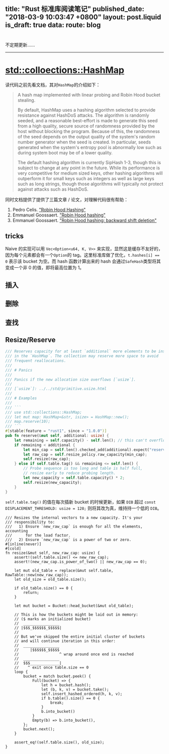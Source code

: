 title: "Rust 标准库阅读笔记"
published_date: "2018-03-9 10:03:47 +0800"
layout: post.liquid
is_draft: true
data:
  route: blog
---
#
不定期更新……

---

# [std::colloections::HashMap](https://doc.rust-lang.org/std/collections/struct.HashMap.html)
读代码之前先看文档，其对`HashMap`的介绍如下：
> A hash map implemented with linear probing and Robin Hood bucket stealing.
>
> By default, HashMap uses a hashing algorithm selected to provide resistance against HashDoS attacks. The algorithm is randomly seeded, and a reasonable best-effort is made to generate this seed from a high quality, secure source of randomness provided by the host without blocking the program. Because of this, the randomness of the seed depends on the output quality of the system's random number generator when the seed is created. In particular, seeds generated when the system's entropy pool is abnormally low such as during system boot may be of a lower quality.
>
>The default hashing algorithm is currently SipHash 1-3, though this is subject to change at any point in the future. While its performance is very competitive for medium sized keys, other hashing algorithms will outperform it for small keys such as integers as well as large keys such as long strings, though those algorithms will typically not protect against attacks such as HashDoS.


同时文档提供了提供了三篇文章 / 论文，对理解代码很有帮助：
1. Pedro Celis. ["Robin Hood Hashing"](https://cs.uwaterloo.ca/research/tr/1986/CS-86-14.pdf)
2. Emmanuel Goossaert. [ "Robin Hood hashing" ](http://codecapsule.com/2013/11/11/robin-hood-hashing/)
3. Emmanuel Goossaert. [ "Robin Hood hashing: backward shift deletion" ](http://codecapsule.com/2013/11/17/robin-hood-hashing-backward-shift-deletion/)

## tricks
Naive 的实现可以用 `Vec<Option<u64, K, V>>` 来实现，显然这是缓存不友好的，因为每个元素都会有一个`Option`的 tag。这里标准库做了优化，`t.hashes[i] == 0` 表示该 bucket 为空。而 hash 函数计算出来的 hash 会通过`SafeHash`类型将其变成一个非 0 的值，即将最高位置为 1。


## 插入

## 删除

## 查找

## Resize/Reserve
```rust
/// Reserves capacity for at least `additional` more elements to be inserted
/// in the `HashMap`. The collection may reserve more space to avoid
/// frequent reallocations.
///
/// # Panics
///
/// Panics if the new allocation size overflows [`usize`].
///
/// [`usize`]: ../../std/primitive.usize.html
///
/// # Examples
///
/// ```
/// use std::collections::HashMap;
/// let mut map: HashMap<&str, isize> = HashMap::new();
/// map.reserve(10);
/// ```
#[stable(feature = "rust1", since = "1.0.0")]
pub fn reserve(&mut self, additional: usize) {
    let remaining = self.capacity() - self.len(); // this can't overflow
    if remaining < additional {
        let min_cap = self.len().checked_add(additional).expect("reserve overflow");
        let raw_cap = self.resize_policy.raw_capacity(min_cap);
        self.resize(raw_cap);
    } else if self.table.tag() && remaining <= self.len() {
        // Probe sequence is too long and table is half full,
        // resize early to reduce probing length.
        let new_capacity = self.table.capacity() * 2;
        self.resize(new_capacity);
    }
}
```
`self.table.tag()` 的值在每次插新 bucket 的时候更新，如果 `DIB` 超过 `const DISPLACEMENT_THRESHOLD: usize = 128;` 则将其改为真，维持持一个低的 `DIB`。

```
/// Resizes the internal vectors to a new capacity. It's your
/// responsibility to:
///   1) Ensure `new_raw_cap` is enough for all the elements, accounting
///      for the load factor.
///   2) Ensure `new_raw_cap` is a power of two or zero.
#[inline(never)]
#[cold]
fn resize(&mut self, new_raw_cap: usize) {
    assert!(self.table.size() <= new_raw_cap);
    assert!(new_raw_cap.is_power_of_two() || new_raw_cap == 0);

    let mut old_table = replace(&mut self.table, RawTable::new(new_raw_cap));
    let old_size = old_table.size();

    if old_table.size() == 0 {
        return;
    }

    let mut bucket = Bucket::head_bucket(&mut old_table);

    // This is how the buckets might be laid out in memory:
    // ($ marks an initialized bucket)
    //  ________________
    // |$$$_$$$$$$_$$$$$|
    //
    // But we've skipped the entire initial cluster of buckets
    // and will continue iteration in this order:
    //  ________________
    //     |$$$$$$_$$$$$
    //                  ^ wrap around once end is reached
    //  ________________
    //  $$$_____________|
    //    ^ exit once table.size == 0
    loop {
        bucket = match bucket.peek() {
            Full(bucket) => {
                let h = bucket.hash();
                let (b, k, v) = bucket.take();
                self.insert_hashed_ordered(h, k, v);
                if b.table().size() == 0 {
                    break;
                }
                b.into_bucket()
            }
            Empty(b) => b.into_bucket(),
        };
        bucket.next();
    }

    assert_eq!(self.table.size(), old_size);
}
```
